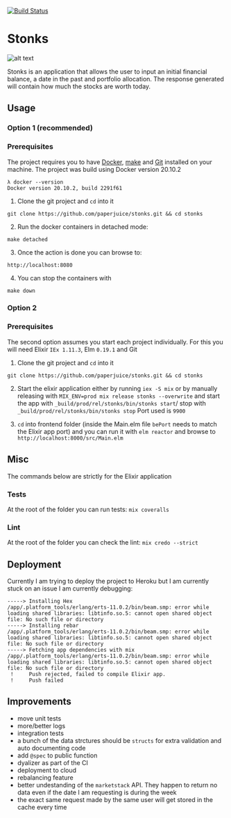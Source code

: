 [![Build Status](https://paperjuice.semaphoreci.com/badges/stonks/branches/master.svg)](https://paperjuice.semaphoreci.com/projects/stonks)

# Stonks
![alt text](https://compote.slate.com/images/926e5009-c10a-48fe-b90e-fa0760f82fcd.png?width=1200&rect=680x453&offset=0x30)

Stonks is an application that allows the user to input an initial financial balance, a date in the past and portfolio allocation.
The response generated will contain how much the stocks are worth today.

## Usage
### Option 1 (recommended)
### Prerequisites
The project requires you to have [Docker](https://www.docker.com/), [make](https://en.wikipedia.org/wiki/Make_(software)) and [Git](https://git-scm.com/book/en/v2/Getting-Started-The-Command-Line) installed on your machine.
The project was build using Docker version 20.10.2
```
λ docker --version
Docker version 20.10.2, build 2291f61
```

1. Clone the git project and `cd` into it
```
git clone https://github.com/paperjuice/stonks.git && cd stonks
```

2. Run the docker containers in detached mode:
```
make detached
```

3. Once the action is done you can browse to:
```
http://localhost:8080
```

4. You can stop the containers with
```
make down
```

### Option 2
### Prerequisites
The second option assumes you start each project individually. For this you will need Elixir `IEx 1.11.3`, Elm `0.19.1` and Git

1. Clone the git project and `cd` into it
```
git clone https://github.com/paperjuice/stonks.git && cd stonks
```

2. Start the elixir application either by running `iex -S mix` or by manually releasing with `MIX_ENV=prod mix release stonks --overwrite` and start the app with `_build/prod/rel/stonks/bin/stonks start`/ stop with `_build/prod/rel/stonks/bin/stonks stop`
Port used is `9900`

3. `cd` into frontend folder (inside the Main.elm file `bePort` needs to match the Elixir app port) and you can run it with `elm reactor` and browse to `http://localhost:8000/src/Main.elm`


## Misc
The commands below are strictly for the Elixir application
### Tests
At the root of the folder you can run tests: `mix coveralls`

### Lint
At the root of the folder you can check the lint: `mix credo --strict`

## Deployment
Currently I am trying to deploy the project to Heroku but I am currently stuck on an issue I am currently debugging:
```
-----> Installing Hex
/app/.platform_tools/erlang/erts-11.0.2/bin/beam.smp: error while loading shared libraries: libtinfo.so.5: cannot open shared object file: No such file or directory
-----> Installing rebar
/app/.platform_tools/erlang/erts-11.0.2/bin/beam.smp: error while loading shared libraries: libtinfo.so.5: cannot open shared object file: No such file or directory
-----> Fetching app dependencies with mix
/app/.platform_tools/erlang/erts-11.0.2/bin/beam.smp: error while loading shared libraries: libtinfo.so.5: cannot open shared object file: No such file or directory
 !     Push rejected, failed to compile Elixir app.
 !     Push failed
```

## Improvements
* move unit tests
* more/better logs
* integration tests
* a bunch of the data strctures should be `structs` for extra validation and auto documenting code
* add `@spec` to public function
* dyalizer as part of the CI
* deployment to cloud
* rebalancing feature
* better undestanding of the `marketstack` API. They happen to return no data even if the date I am requesting is during the week
* the exact same request made by the same user will get stored in the cache every time 
